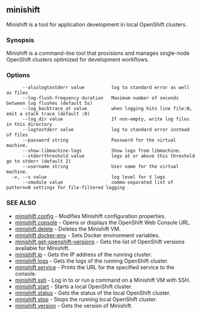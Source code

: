 ## minishift

Minishift is a tool for application development in local OpenShift clusters.

### Synopsis


Minishift is a command-line tool that provisions and manages single-node OpenShift clusters optimized for development workflows.

### Options

```
      --alsologtostderr value          log to standard error as well as files
      --log-flush-frequency duration   Maximum number of seconds between log flushes (default 5s)
      --log_backtrace_at value         when logging hits line file:N, emit a stack trace (default :0)
      --log_dir value                  If non-empty, write log files in this directory
      --logtostderr value              log to standard error instead of files
      --password string                Password for the virtual machine.
      --show-libmachine-logs           Show logs from libmachine.
      --stderrthreshold value          logs at or above this threshold go to stderr (default 2)
      --username string                User name for the virtual machine.
  -v, --v value                        log level for V logs
      --vmodule value                  comma-separated list of pattern=N settings for file-filtered logging
```

### SEE ALSO
* [minishift config](./minishift_config.md)	 - Modifies Minishift configuration properties.
* [minishift console](./minishift_console.md)	 - Opens or displays the OpenShift Web Console URL.
* [minishift delete](./minishift_delete.md)	 - Deletes the Minishift VM.
* [minishift docker-env](./minishift_docker-env.md)	 - Sets Docker environment variables.
* [minishift get-openshift-versions](./minishift_get-openshift-versions.md)	 - Gets the list of OpenShift versions available for Minishift.
* [minishift ip](./minishift_ip.md)	 - Gets the IP address of the running cluster.
* [minishift logs](./minishift_logs.md)	 - Gets the logs of the running OpenShift cluster.
* [minishift service](./minishift_service.md)	 - Prints the URL for the specified service to the console.
* [minishift ssh](./minishift_ssh.md)	 - Log in to or run a command on a Minishift VM with SSH.
* [minishift start](./minishift_start.md)	 - Starts a local OpenShift cluster.
* [minishift status](./minishift_status.md)	 - Gets the status of the local OpenShift cluster.
* [minishift stop](./minishift_stop.md)	 - Stops the running local OpenShift cluster.
* [minishift version](./minishift_version.md)	 - Gets the version of Minishift.
